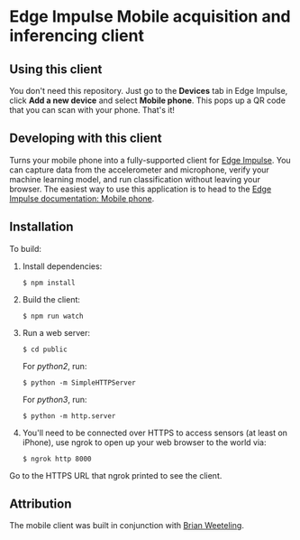 # Edge Impulse Mobile acquisition and inferencing client

## Using this client

You don't need this repository. Just go to the **Devices** tab in Edge Impulse, click **Add a new device** and select **Mobile phone**. This pops up a QR code that you can scan with your phone. That's it!

## Developing with this client

Turns your mobile phone into a fully-supported client for [Edge Impulse](https://www.edgeimpulse.com). You can capture data from the accelerometer and microphone, verify your machine learning model, and run classification without leaving your browser. The easiest way to use this application is to head to the [Edge Impulse documentation: Mobile phone](https://docs.edgeimpulse.com/docs/using-your-mobile-phone).

## Installation

To build:

1. Install dependencies:

    ```
    $ npm install
    ```

1. Build the client:

    ```
    $ npm run watch
    ```

1. Run a web server:

    ```
    $ cd public
    ```
    For *python2*, run:
    ```
    $ python -m SimpleHTTPServer
    ```
    For *python3*, run:
    ```
    $ python -m http.server
    ```

1. You'll need to be connected over HTTPS to access sensors (at least on iPhone), use ngrok to open up your web browser to the world via:

    ```
    $ ngrok http 8000
    ```

Go to the HTTPS URL that ngrok printed to see the client.

## Attribution

The mobile client was built in conjunction with [Brian Weeteling](https://www.brianweet.com).
